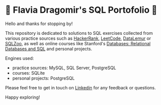 # 🚧 Flavia Dragomir's SQL Portofolio 🚧

Hello and thanks for stopping by!

This repository is dedicated to solutions to SQL exercises collected from various practice sources such as [HackerRank](https://www.hackerrank.com/domains/sql), [LeetCode](https://leetcode.com/studyplan/top-sql-50/), [DataLemur](https://datalemur.com/questions) or [SQLZoo](https://sqlzoo.net/wiki/SQL_Tutorial), as well as online courses like Stanford's [Databases: Relational Databases and SQL](https://www.edx.org/learn/relational-databases/stanford-university-databases-relational-databases-and-sql) and personal projects.

Engines used:
- practice sources: MySQL, SQL Server, PostgreSQL
- courses: SQLite
- personal projects: PostgreSQL

Please feel free to get in touch on [Linkedin](https://www.linkedin.com/in/flavia-dragomir/) for any feedback or questions.

Happy exploring!
